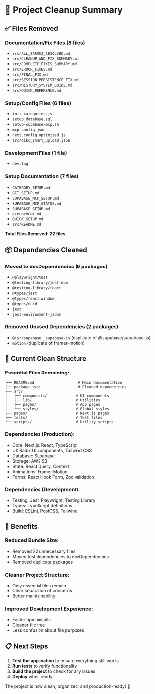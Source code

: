 # 🧹 Project Cleanup Summary

## ✅ Files Removed

### **Documentation/Fix Files (8 files)**
- `src/ALL_ERRORS_RESOLVED.md`
- `src/CLEANUP_AND_FIX_SUMMARY.md` 
- `src/COMPLETE_FIXES_SUMMARY.md`
- `src/ERROR_FIXES.md`
- `src/FINAL_FIX.md`
- `src/SESSION_PERSISTENCE_FIX.md`
- `src/HISTORY_SYSTEM_GUIDE.md`
- `src/QUICK_REFERENCE.md`

### **Setup/Config Files (6 files)**
- `init-categories.js`
- `setup_database.sql`
- `setup-supabase-mcp.sh`
- `mcp-config.json`
- `next.config.optimized.js`
- `src/piko_smart_upload.json`

### **Development Files (1 file)**
- `dev.log`

### **Setup Documentation (7 files)**
- `CATEGORY_SETUP.md`
- `GIT_SETUP.md`
- `SUPABASE_MCP_SETUP.md`
- `SUPABASE_MCP_STATUS.md`
- `SUPABASE_SETUP.md`
- `DEPLOYMENT.md`
- `QUICK_SETUP.md`
- `src/README.md`

**Total Files Removed: 22 files**

## 📦 Dependencies Cleaned

### **Moved to devDependencies (9 packages)**
- `@playwright/test`
- `@testing-library/jest-dom`
- `@testing-library/react`
- `@types/jest`
- `@types/react-window`
- `@types/uuid`
- `jest`
- `jest-environment-jsdom`

### **Removed Unused Dependencies (2 packages)**
- `@jsr/supabase__supabase-js` (duplicate of @supabase/supabase-js)
- `motion` (duplicate of framer-motion)

## 🎯 Current Clean Structure

### **Essential Files Remaining:**
```
├── README.md                    # Main documentation
├── package.json                 # Cleaned dependencies
├── src/
│   ├── components/             # UI components
│   ├── lib/                    # Utilities
│   ├── pages/                  # App pages
│   └── styles/                 # Global styles
├── pages/                      # Next.js pages
├── tests/                      # Test files
└── scripts/                    # Utility scripts
```

### **Dependencies (Production):**
- Core: Next.js, React, TypeScript
- UI: Radix UI components, Tailwind CSS
- Database: Supabase
- Storage: AWS S3
- State: React Query, Context
- Animations: Framer Motion
- Forms: React Hook Form, Zod validation

### **Dependencies (Development):**
- Testing: Jest, Playwright, Testing Library
- Types: TypeScript definitions
- Build: ESLint, PostCSS, Tailwind

## 🚀 Benefits

### **Reduced Bundle Size:**
- Removed 22 unnecessary files
- Moved test dependencies to devDependencies
- Removed duplicate packages

### **Cleaner Project Structure:**
- Only essential files remain
- Clear separation of concerns
- Better maintainability

### **Improved Development Experience:**
- Faster npm installs
- Cleaner file tree
- Less confusion about file purposes

## 📋 Next Steps

1. **Test the application** to ensure everything still works
2. **Run tests** to verify functionality
3. **Build the project** to check for any issues
4. **Deploy** when ready

The project is now clean, organized, and production-ready! 🎉
